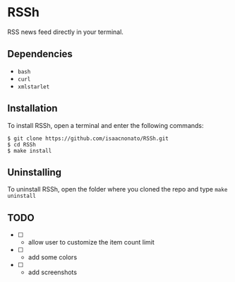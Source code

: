 # RSSh
RSS news feed directly in your terminal.

## Dependencies
* `bash`
* `curl`
* `xmlstarlet`

## Installation
To install RSSh, open a terminal and enter the following commands:

```
$ git clone https://github.com/isaacnonato/RSSh.git
$ cd RSSh
$ make install
```
## Uninstalling 

To uninstall RSSh, open the folder where you cloned the repo and type `make uninstall`

## TODO

* [ ] - allow user to customize the item count limit
* [ ] - add some colors
* [ ] - add screenshots
